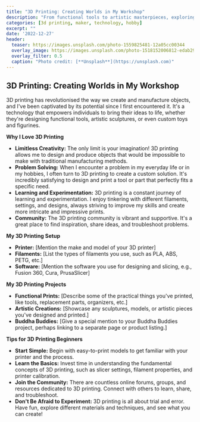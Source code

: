 ```yaml
---
title: "3D Printing: Creating Worlds in My Workshop"
description: "From functional tools to artistic masterpieces, exploring the endless possibilities of 3D printing."
categories: [3d printing, maker, technology, hobby]
excerpt: ""
date: '2022-12-27'
header:
  teaser: https://images.unsplash.com/photo-1559825481-12a05cc00344
  overlay_image: https://images.unsplash.com/photo-1518152006812-edab29b069ac
  overlay_filter: 0.5
  caption: "Photo credit: [**Unsplash**](https://unsplash.com)"
---
```


## 3D Printing: Creating Worlds in My Workshop

3D printing has revolutionised the way we create and manufacture objects, and I've been captivated by its potential since I first encountered it. It's a technology that empowers individuals to bring their ideas to life, whether they're designing functional tools, artistic sculptures, or even custom toys and figurines.

**Why I Love 3D Printing**

*   **Limitless Creativity:** The only limit is your imagination! 3D printing allows me to design and produce objects that would be impossible to make with traditional manufacturing methods.
*   **Problem Solving:** When I encounter a problem in my everyday life or in my hobbies, I often turn to 3D printing to create a custom solution. It's incredibly satisfying to design and print a tool or part that perfectly fits a specific need.
*   **Learning and Experimentation:** 3D printing is a constant journey of learning and experimentation.  I enjoy tinkering with different filaments, settings, and designs, always striving to improve my skills and create more intricate and impressive prints.
*   **Community:** The 3D printing community is vibrant and supportive. It's a great place to find inspiration, share ideas, and troubleshoot problems.

**My 3D Printing Setup**

*   **Printer:** [Mention the make and model of your 3D printer]
*   **Filaments:** [List the types of filaments you use, such as PLA, ABS, PETG, etc.]
*   **Software:** [Mention the software you use for designing and slicing, e.g., Fusion 360, Cura, PrusaSlicer]

**My 3D Printing Projects**

*   **Functional Prints:** [Describe some of the practical things you've printed, like tools, replacement parts, organizers, etc.]
*   **Artistic Creations:** [Showcase any sculptures, models, or artistic pieces you've designed and printed.]
*   **Buddha Buddies:** [Give a special mention to your Buddha Buddies project, perhaps linking to a separate page or product listing.]

**Tips for 3D Printing Beginners**

*   **Start Simple:** Begin with easy-to-print models to get familiar with your printer and the process.
*   **Learn the Basics:** Invest time in understanding the fundamental concepts of 3D printing, such as slicer settings, filament properties, and printer calibration.
*   **Join the Community:** There are countless online forums, groups, and resources dedicated to 3D printing. Connect with others to learn, share, and troubleshoot.
*   **Don't Be Afraid to Experiment:**  3D printing is all about trial and error. Have fun, explore different materials and techniques, and see what you can create!
